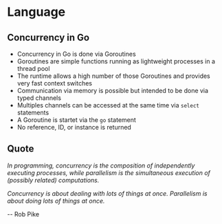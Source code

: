 # Language

## Concurrency in Go

* Concurrency in Go is done via Goroutines
* Goroutines are simple functions running as lightweight
  processes in a thread pool
* The runtime allows a high number of those Goroutines and
  provides very fast context switches
* Communication via memory is possible but intended to be
  done via typed channels
* Multiples channels can be accessed at the same time via
  `select` statements
* A Goroutine is startet via the `go` statement
* No reference, ID, or instance is returned

## Quote

_In programming, concurrency is the composition of independently executing processes, while parallelism is the simultaneous execution of (possibly related) computations._

_Concurrency is about dealing with lots of things at once. Parallelism is about doing lots of things at once._

-- Rob Pike
